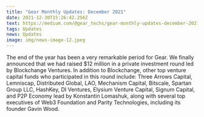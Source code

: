 ```yaml
---
title: "Gear Monthly Updates: December 2021"
date: 2021-12-30T15:26:42.256Z
text: https://medium.com/@gear_techs/gear-monthly-updates-december-2021-41097fe7748e
tags: Updates
news: Updates
image: img/news-image-12.jpeg
---
```

The end of the year has been a very remarkable period for Gear. We finally announced that we had raised $12 million in a private investment round led by Blockchange Ventures. In addition to Blockchange, other top venture capital funds who participated in this round include: Three Arrows Capital, Lemniscap, Distributed Global, LAO, Mechanism Capital, Bitscale, Spartan Group LLC, HashKey, DI Ventures, Elysium Venture Capital, Signum Capital, and P2P Economy lead by Konstantin Lomashuk, along with several top executives of Web3 Foundation and Parity Technologies, including its founder Gavin Wood.